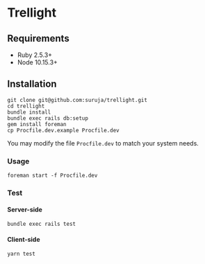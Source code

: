 # Trellight

## Requirements

- Ruby 2.5.3+
- Node 10.15.3+

## Installation

```
git clone git@github.com:suruja/trellight.git
cd trellight
bundle install
bundle exec rails db:setup
gem install foreman
cp Procfile.dev.example Procfile.dev
```

You may modify the file `Procfile.dev` to match your system needs.

### Usage

```
foreman start -f Procfile.dev
```

### Test

#### Server-side

```
bundle exec rails test
```

#### Client-side

```
yarn test
```
